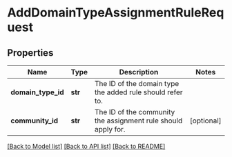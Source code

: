 # AddDomainTypeAssignmentRuleRequest

## Properties
Name | Type | Description | Notes
------------ | ------------- | ------------- | -------------
**domain_type_id** | **str** | The ID of the domain type the added rule should refer to. | 
**community_id** | **str** | The ID of the community the assignment rule should apply for. | [optional] 

[[Back to Model list]](../README.md#documentation-for-models) [[Back to API list]](../README.md#documentation-for-api-endpoints) [[Back to README]](../README.md)

